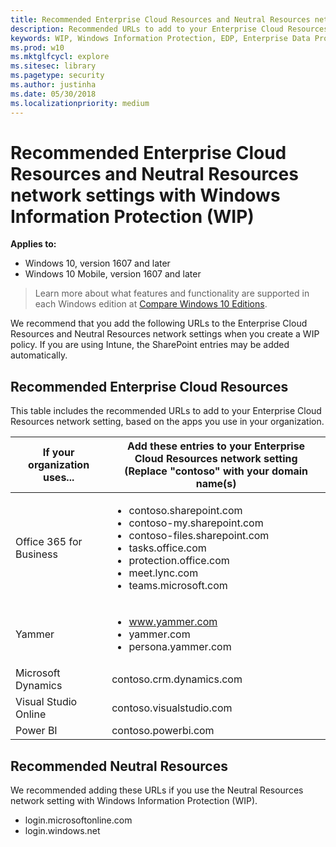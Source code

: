 ```yaml
---
title: Recommended Enterprise Cloud Resources and Neutral Resources network settings with Windows Information Protection (WIP) (Windows 10)
description: Recommended URLs to add to your Enterprise Cloud Resources and Neutral Resources network settings, when used with Windows Information Protection (WIP).
keywords: WIP, Windows Information Protection, EDP, Enterprise Data Protection, WIP and Neutral Resources, WIP and Enterprise Cloud Resources
ms.prod: w10
ms.mktglfcycl: explore
ms.sitesec: library
ms.pagetype: security
ms.author: justinha
ms.date: 05/30/2018
ms.localizationpriority: medium
---
```


# Recommended Enterprise Cloud Resources and Neutral Resources network settings with Windows Information Protection (WIP)

**Applies to:**

- Windows 10, version 1607 and later
- Windows 10 Mobile, version 1607 and later

>Learn more about what features and functionality are supported in each Windows edition at [Compare Windows 10 Editions](https://www.microsoft.com/WindowsForBusiness/Compare).

We recommend that you add the following URLs to the Enterprise Cloud Resources and Neutral Resources network settings when you create a WIP policy. If you are using Intune, the SharePoint entries may be added automatically. 

## Recommended Enterprise Cloud Resources
This table includes the recommended URLs to add to your Enterprise Cloud Resources network setting, based on the apps you use in your organization.

|If your organization uses... |Add these entries to your Enterprise Cloud Resources network setting<br>(Replace "contoso" with your domain name(s)|
|-----------------------------|---------------------------------------------------------------------|
|Office 365 for Business |<ul><li>contoso.sharepoint.com</li><li>contoso-my.sharepoint.com</li><li>contoso-files.sharepoint.com</li><li>tasks.office.com</li><li>protection.office.com</li><li>meet.lync.com</li><li>teams.microsoft.com</li></ul> |
|Yammer |<ul><li>www.yammer.com</li><li>yammer.com</li><li>persona.yammer.com</li></ul> |
|Microsoft Dynamics |contoso.crm.dynamics.com |
|Visual Studio Online |contoso.visualstudio.com |
|Power BI |contoso.powerbi.com |

## Recommended Neutral Resources
We recommended adding these URLs if you use the Neutral Resources network setting with Windows Information Protection (WIP).
<ul>
    <li>login.microsoftonline.com</li>
    <li>login.windows.net</li>
</ul>